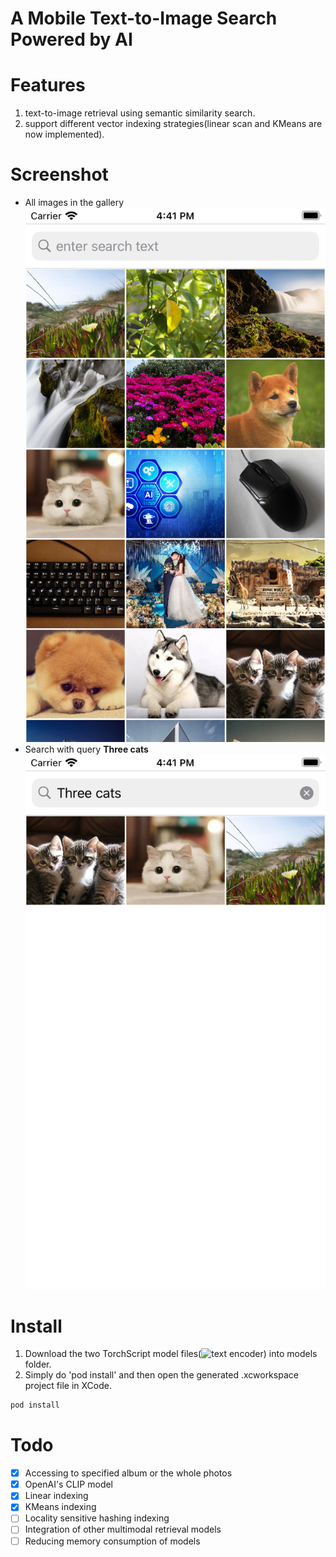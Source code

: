 # A Mobile Text-to-Image Search Powered by AI

# Features
1. text-to-image retrieval using semantic similarity search.
2. support different vector indexing strategies(linear scan and KMeans are now implemented).

# Screenshot
+ All images in the gallery ![all](./all.png) 
+ Search with query **Three cats** ![search](./cats.png)

# Install
1. Download the two TorchScript model files(![text encoder](https://drive.google.com/file/d/1583IT_K9cCkeHfrmuTpMbImbS5qB8SA1/view?usp=sharing)) into models folder.
2. Simply do 'pod install' and then open the generated .xcworkspace project file in XCode.
```bash
pod install
```

# Todo
- [x] Accessing to specified album or the whole photos
- [x] OpenAI's CLIP model
- [x] Linear indexing
- [x] KMeans indexing
- [ ] Locality sensitive hashing indexing
- [ ] Integration of other multimodal retrieval models
- [ ] Reducing memory consumption of models
